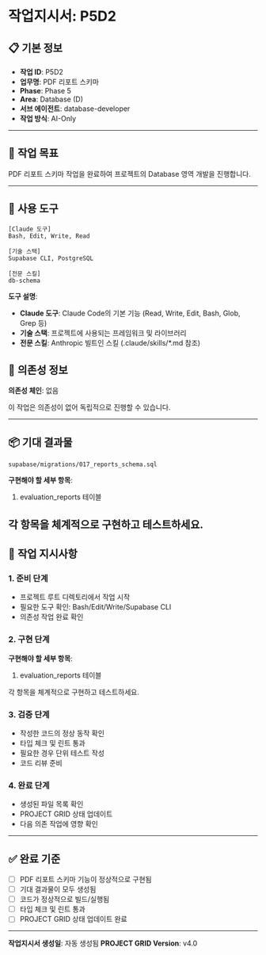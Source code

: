 # 작업지시서: P5D2

## 📋 기본 정보

- **작업 ID**: P5D2
- **업무명**: PDF 리포트 스키마
- **Phase**: Phase 5
- **Area**: Database (D)
- **서브 에이전트**: database-developer
- **작업 방식**: AI-Only

---

## 🎯 작업 목표

PDF 리포트 스키마 작업을 완료하여 프로젝트의 Database 영역 개발을 진행합니다.

---

## 🔧 사용 도구

```
[Claude 도구]
Bash, Edit, Write, Read

[기술 스택]
Supabase CLI, PostgreSQL

[전문 스킬]
db-schema
```

**도구 설명**:
- **Claude 도구**: Claude Code의 기본 기능 (Read, Write, Edit, Bash, Glob, Grep 등)
- **기술 스택**: 프로젝트에 사용되는 프레임워크 및 라이브러리
- **전문 스킬**: Anthropic 빌트인 스킬 (.claude/skills/*.md 참조)

## 🔗 의존성 정보

**의존성 체인**: 없음

이 작업은 의존성이 없어 독립적으로 진행할 수 있습니다.

---

## 📦 기대 결과물

`supabase/migrations/017_reports_schema.sql`


**구현해야 할 세부 항목**:

1. evaluation_reports 테이블

각 항목을 체계적으로 구현하고 테스트하세요.
---

## 📝 작업 지시사항

### 1. 준비 단계

- 프로젝트 루트 디렉토리에서 작업 시작
- 필요한 도구 확인: Bash/Edit/Write/Supabase CLI
- 의존성 작업 완료 확인

### 2. 구현 단계


**구현해야 할 세부 항목**:

1. evaluation_reports 테이블

각 항목을 체계적으로 구현하고 테스트하세요.

### 3. 검증 단계

- 작성한 코드의 정상 동작 확인
- 타입 체크 및 린트 통과
- 필요한 경우 단위 테스트 작성
- 코드 리뷰 준비

### 4. 완료 단계

- 생성된 파일 목록 확인
- PROJECT GRID 상태 업데이트
- 다음 의존 작업에 영향 확인

---

## ✅ 완료 기준

- [ ] PDF 리포트 스키마 기능이 정상적으로 구현됨
- [ ] 기대 결과물이 모두 생성됨
- [ ] 코드가 정상적으로 빌드/실행됨
- [ ] 타입 체크 및 린트 통과
- [ ] PROJECT GRID 상태 업데이트 완료

---

**작업지시서 생성일**: 자동 생성됨
**PROJECT GRID Version**: v4.0
